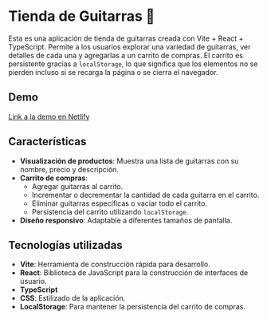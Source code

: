 # Tienda de Guitarras 🎸

Esta es una aplicación de tienda de guitarras creada con Vite + React + TypeScript. Permite a los usuarios explorar una variedad de guitarras, ver detalles de cada una y agregarlas a un carrito de compras. El carrito es persistente gracias a `localStorage`, lo que significa que los elementos no se pierden incluso si se recarga la página o se cierra el navegador.

## Demo

[Link a la demo en Netlify](https://abguitars-ts.netlify.app/)

## Características

- **Visualización de productos**: Muestra una lista de guitarras con su nombre, precio y descripción.
- **Carrito de compras**:
  - Agregar guitarras al carrito.
  - Incrementar o decrementar la cantidad de cada guitarra en el carrito.
  - Eliminar guitarras específicas o vaciar todo el carrito.
  - Persistencia del carrito utilizando `localStorage`.
- **Diseño responsivo**: Adaptable a diferentes tamaños de pantalla.

## Tecnologías utilizadas

- **Vite**: Herramienta de construcción rápida para desarrollo.
- **React**: Biblioteca de JavaScript para la construcción de interfaces de usuario.
- **TypeScript**
- **CSS**: Estilizado de la aplicación.
- **LocalStorage**: Para mantener la persistencia del carrito de compras.
